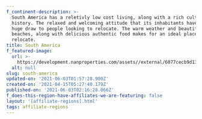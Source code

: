 ```yaml
---
f_continent-description: >-
  South America has a reletivly low cost living, along with a rich cultural
  history. The relaxed and welcoming attitude that its inhabitants have is a
  huge draw to people looking to relocate. The warm weather and beautiful sunny
  beaches, along with delicious authentic food makes for an ideal place to
  relocate.
title: South America
f_featured-image:
  url: >-
    https://development.nanproperties.com/assets//external/6077cecb9d13c273ae2558d8_602f64ec479aacontent_global-properties-south-america.jpeg
  alt: null
slug: south-america
updated-on: '2021-06-03T01:57:28.900Z'
created-on: '2021-04-15T05:27:40.179Z'
published-on: '2021-06-03T02:16:28.066Z'
f_does-this-region-have-affiliates-we-are-featuring: false
layout: '[affiliate-regions].html'
tags: affiliate-regions
---
```



